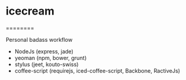 # icecream
========

Personal badass workflow 
+ NodeJs (express, jade)
+ yeoman (npm, bower, grunt)
+ stylus (jeet, kouto-swiss)
+ coffee-script (requirejs, iced-coffee-script, Backbone, RactiveJs)
